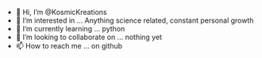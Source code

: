 - 👋 Hi, I’m @KosmicKreations
- 👀 I’m interested in ... Anything science related, constant personal growth
- 🌱 I’m currently learning ... python 
- 💞️ I’m looking to collaborate on ... nothing yet
- 📫 How to reach me ... on github

<!---
KosmicKreations/KosmicKreations is a ✨ special ✨ repository because its `README.md` (this file) appears on your GitHub profile.
You can click the Preview link to take a look at your changes.
--->
